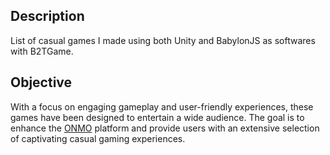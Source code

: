 ## Description

List of casual games I made using both Unity and BabylonJS as softwares with B2TGame. 


## Objective
With a focus on engaging gameplay and user-friendly experiences, these games have been designed to entertain a wide audience. The goal is to enhance the [ONMO](https://play.onmo.com/) platform and provide users with an extensive selection of captivating casual gaming experiences. 